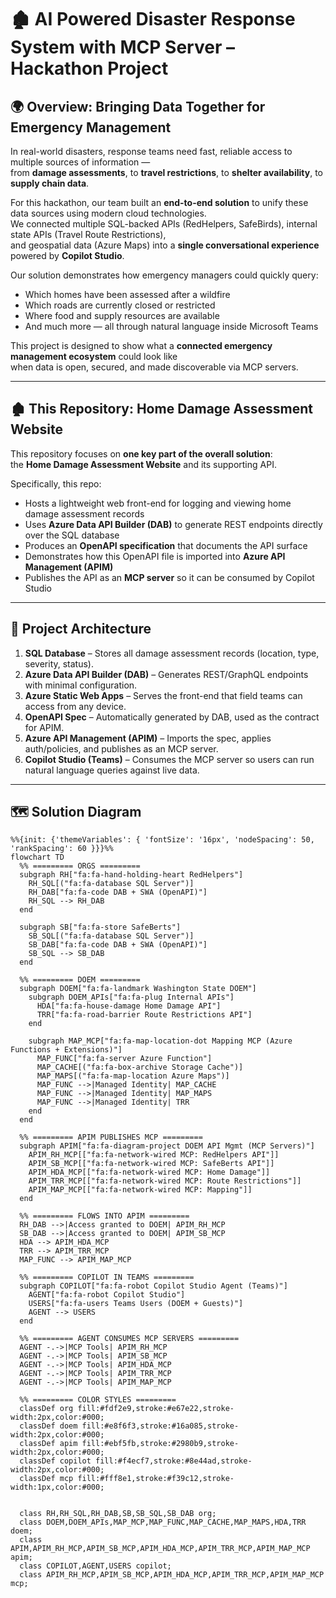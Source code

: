 # 🏚️ AI Powered Disaster Response System with MCP Server – Hackathon Project

## 🌍 Overview: Bringing Data Together for Emergency Management

In real-world disasters, response teams need fast, reliable access to multiple sources of information —  
from **damage assessments**, to **travel restrictions**, to **shelter availability**, to **supply chain data**.  

For this hackathon, our team built an **end-to-end solution** to unify these data sources using modern cloud technologies.  
We connected multiple SQL-backed APIs (RedHelpers, SafeBirds), internal state APIs (Travel Route Restrictions),  
and geospatial data (Azure Maps) into a **single conversational experience** powered by **Copilot Studio**.

Our solution demonstrates how emergency managers could quickly query:
- Which homes have been assessed after a wildfire
- Which roads are currently closed or restricted
- Where food and supply resources are available
- And much more — all through natural language inside Microsoft Teams

This project is designed to show what a **connected emergency management ecosystem** could look like  
when data is open, secured, and made discoverable via MCP servers.

---

## 🏚️ This Repository: Home Damage Assessment Website

This repository focuses on **one key part of the overall solution**:  
the **Home Damage Assessment Website** and its supporting API.

Specifically, this repo:
- Hosts a lightweight web front-end for logging and viewing home damage assessment records
- Uses **Azure Data API Builder (DAB)** to generate REST endpoints directly over the SQL database
- Produces an **OpenAPI specification** that documents the API surface
- Demonstrates how this OpenAPI file is imported into **Azure API Management (APIM)**
- Publishes the API as an **MCP server** so it can be consumed by Copilot Studio

---

## 🚀 Project Architecture

1. **SQL Database** – Stores all damage assessment records (location, type, severity, status).
2. **Azure Data API Builder (DAB)** – Generates REST/GraphQL endpoints with minimal configuration.
3. **Azure Static Web Apps** – Serves the front-end that field teams can access from any device.
4. **OpenAPI Spec** – Automatically generated by DAB, used as the contract for APIM.
5. **Azure API Management (APIM)** – Imports the spec, applies auth/policies, and publishes as an MCP server.
6. **Copilot Studio (Teams)** – Consumes the MCP server so users can run natural language queries against live data.

---

## 🗺️ Solution Diagram

<link
  rel="stylesheet"
  href="https://cdnjs.cloudflare.com/ajax/libs/font-awesome/6.5.2/css/all.min.css"
/>

```mermaid
%%{init: {'themeVariables': { 'fontSize': '16px', 'nodeSpacing': 50, 'rankSpacing': 60 }}}%%
flowchart TD
  %% ========= ORGS =========
  subgraph RH["fa:fa-hand-holding-heart RedHelpers"]
    RH_SQL[("fa:fa-database SQL Server")]
    RH_DAB["fa:fa-code DAB + SWA (OpenAPI)"]
    RH_SQL --> RH_DAB
  end

  subgraph SB["fa:fa-store SafeBerts"]
    SB_SQL[("fa:fa-database SQL Server")]
    SB_DAB["fa:fa-code DAB + SWA (OpenAPI)"]
    SB_SQL --> SB_DAB
  end

  %% ========= DOEM =========
  subgraph DOEM["fa:fa-landmark Washington State DOEM"]
    subgraph DOEM_APIs["fa:fa-plug Internal APIs"]
      HDA["fa:fa-house-damage Home Damage API"]
      TRR["fa:fa-road-barrier Route Restrictions API"]
    end

    subgraph MAP_MCP["fa:fa-map-location-dot Mapping MCP (Azure Functions + Extensions)"]
      MAP_FUNC["fa:fa-server Azure Function"]
      MAP_CACHE[("fa:fa-box-archive Storage Cache")]
      MAP_MAPS[("fa:fa-map-location Azure Maps")]
      MAP_FUNC -->|Managed Identity| MAP_CACHE
      MAP_FUNC -->|Managed Identity| MAP_MAPS
      MAP_FUNC -->|Managed Identity| TRR
    end
  end

  %% ========= APIM PUBLISHES MCP =========
  subgraph APIM["fa:fa-diagram-project DOEM API Mgmt (MCP Servers)"]
    APIM_RH_MCP[["fa:fa-network-wired MCP: RedHelpers API"]]
    APIM_SB_MCP[["fa:fa-network-wired MCP: SafeBerts API"]]
    APIM_HDA_MCP[["fa:fa-network-wired MCP: Home Damage"]]
    APIM_TRR_MCP[["fa:fa-network-wired MCP: Route Restrictions"]]
    APIM_MAP_MCP[["fa:fa-network-wired MCP: Mapping"]]
  end

  %% ========= FLOWS INTO APIM =========
  RH_DAB -->|Access granted to DOEM| APIM_RH_MCP
  SB_DAB -->|Access granted to DOEM| APIM_SB_MCP
  HDA --> APIM_HDA_MCP
  TRR --> APIM_TRR_MCP
  MAP_FUNC --> APIM_MAP_MCP

  %% ========= COPILOT IN TEAMS =========
  subgraph COPILOT["fa:fa-robot Copilot Studio Agent (Teams)"]
    AGENT["fa:fa-robot Copilot Studio"]
    USERS["fa:fa-users Teams Users (DOEM + Guests)"]
    AGENT --> USERS
  end

  %% ========= AGENT CONSUMES MCP SERVERS =========
  AGENT -.->|MCP Tools| APIM_RH_MCP
  AGENT -.->|MCP Tools| APIM_SB_MCP
  AGENT -.->|MCP Tools| APIM_HDA_MCP
  AGENT -.->|MCP Tools| APIM_TRR_MCP
  AGENT -.->|MCP Tools| APIM_MAP_MCP

  %% ========= COLOR STYLES =========
  classDef org fill:#fdf2e9,stroke:#e67e22,stroke-width:2px,color:#000;
  classDef doem fill:#e8f6f3,stroke:#16a085,stroke-width:2px,color:#000;
  classDef apim fill:#ebf5fb,stroke:#2980b9,stroke-width:2px,color:#000;
  classDef copilot fill:#f4ecf7,stroke:#8e44ad,stroke-width:2px,color:#000;
  classDef mcp fill:#fff8e1,stroke:#f39c12,stroke-width:1px,color:#000;


  class RH,RH_SQL,RH_DAB,SB,SB_SQL,SB_DAB org;
  class DOEM,DOEM_APIs,MAP_MCP,MAP_FUNC,MAP_CACHE,MAP_MAPS,HDA,TRR doem;
  class APIM,APIM_RH_MCP,APIM_SB_MCP,APIM_HDA_MCP,APIM_TRR_MCP,APIM_MAP_MCP apim;
  class COPILOT,AGENT,USERS copilot;
  class APIM_RH_MCP,APIM_SB_MCP,APIM_HDA_MCP,APIM_TRR_MCP,APIM_MAP_MCP mcp;

```